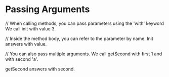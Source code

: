 # Passing Arguments

// When calling methods, you can pass parameters using the 'with' keyword
We call init with value 3.

// Inside the method body, you can refer to the parameter by name.
Init answers with value.

// You can also pass multiple arguments.
We call getSecond with first 1 and with second 'a'.

getSecond answers with second.
